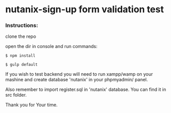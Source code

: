 # nutanix-sign-up form validation test

### Instructions:

clone the repo

open the dir in console and run commands:

```
$ npm install
```

```
$ gulp default
```

If you wish to test backend you will need to run xampp/wamp on your mashine and create database 'nutanix' in your phpmyadmin/ panel.

Also remember to import register.sql in 'nutanix' database. You can find it in src folder.

Thank you for Your time.
